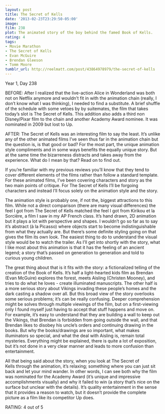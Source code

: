 ```yaml
---
layout: post
title: The Secret of Kells
date: '2013-02-23T23:29:50-05:00'
image: 
film: 238
plot: The animated story of the boy behind the famed Book of Kells.
rating: 4
tags:
- Movie Marathon
- The Secret of Kells
- Evan McGuire
- Brendan Gleeson
- Tomm Moore
tumblr_url: http://reelmatt.com/post/43864978979/the-secret-of-kells
---
```


Year 1, Day 238

BEFORE: After I realized that the live-action Alice in Wonderland was both not on Netflix anymore and wouldn’t fit in with the animation chain (really, I don’t know what I was thinking), I needed to find a substitute. A brief shuffle of the schedule with some vetoes by by suitemates, the film that takes today’s slot is The Secret of Kells. This addition also adds a third non Disney/Pixar film to the chain and another Academy Award nominee. It was nominated in 2009 but lost to Up.

AFTER: The Secret of Kells was an interesting film to say the least. It’s unlike any of the other animated films I’ve seen thus far in the animation chain but the question is, is that good or bad? For the most part, the unique animation style compliments and in some ways benefits the equally unique story. But at the same time the bizarreness distracts and takes away from the experience. What do I mean by that? Read on to find out.

If you’re familiar with my previous reviews you’ll know that they tend to cover different elements of the films rather than follow a standard template. For these animated films, I’ve been covering characters and story as the two main points of critique. For The Secret of Kells I’ll be forgoing characters and instead I’ll focus solely on the animation style and the story.

The animation style is probably one, if not the, biggest attractions to this film. While not a direct comparison (there are many visual differences) the feel I got from The Secret of Kells matched the feel I got from Kirikou et la Sorcière, a film I saw in my AP French class. It’s hand drawn, 2D animation but it plays a lot with perspective and shapes. I wouldn’t go so far as to say it’s abstract (à la Picasso) where objects start to become indistinguishable from what they actually are. But there’s some definite styling going on that gives the film its own look. The easiest thing to do to understand the visual style would be to watch the trailer. As I’ll get into shortly with the story, what I like most about this animation is that it has the feeling of an ancient legend; a story that’s passed on generation to generation and told to curious young children.

The great thing about that is it fits with the story: a fictionalized telling of the creation of the Book of Kells. It’s half a light-hearted kids film as Brendan (Evan McGuire) explores the forest, meets Aisling (Christen Mooney), and tries to do what he loves - create illuminated manuscripts. The other half is a more serious story about Vikings invading these people’s homes and the dark casting a shadow over all. But this broad view of the story overlooks some serious problems; it’s can be really confusing. Deeper comprehension might be solves through multiple viewings of the film, but on a first-viewing only I found myself just having to accept that stuff happens and move on. For example, it’s easy to understand that they are building a wall to keep out the Vikings, that Brendan is forbidden from going outside the wall, and that Brendan likes to disobey his uncle’s orders and continuing drawing in the books. But why the books/drawings are so important, what makes illuminators so special, and what the deal with Aisling is, remain total mysteries. Everything might be explained, there is quite a lot of exposition, but it’s not done in a very clear manner and leads to more confusion than entertainment.

All that being said about the story, when you look at The Secret of Kells through the animation, it’s relaxing; something where you can just sit back and let your mind wander. In other words, I can see both why the film was nominated for the Academy Award (it’s unique and impressive accomplishments visually) and why it failed to win (a story that’s nice on the surface but unclear with the details). It’s quality entertainment in the sense that it provides a reason to watch, but it doesn’t provide the complete picture as a film like its competitor Up does.

RATING: 4 out of 5
